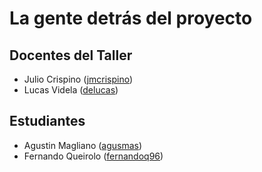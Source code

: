 ﻿# La gente detrás del proyecto

## Docentes del Taller

* Julio Crispino ([jmcrispino](https://github.com/jmcrispino))
* Lucas Videla ([delucas](https://github.com/delucas))

## Estudiantes

* Agustin Magliano ([agusmas](https://github.com/agusmag))
* Fernando Queirolo ([fernandoq96](https://github.com/fernandoq96))
